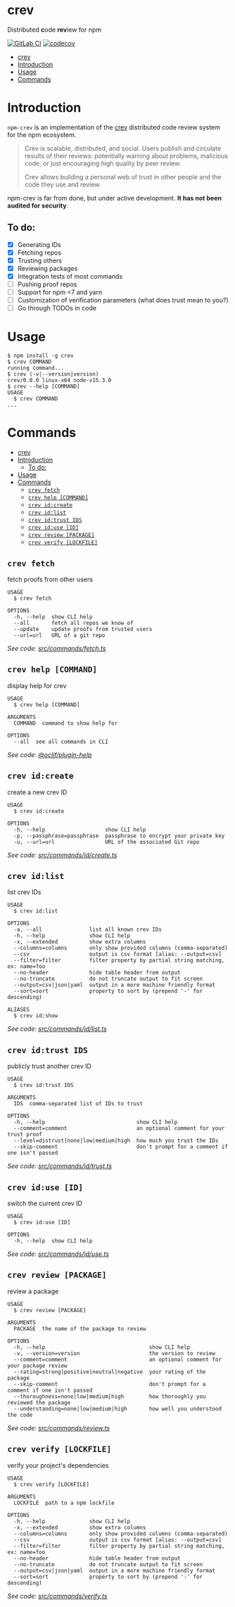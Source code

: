 # crev

Distributed **c**ode **rev**iew for npm

<!-- [![oclif](https://img.shields.io/badge/cli-oclif-brightgreen.svg)](https://oclif.io) -->
<!-- [![Version](https://img.shields.io/npm/v/crev.svg)](https://npmjs.org/package/crev) -->

[![GitLab CI](https://gitlab.com/tao_oat/npm-crev/badges/main/pipeline.svg)](https://gitlab.com/tao_oat/npm-crev/-/commits/main)
[![codecov](https://codecov.io/gl/tao_oat/npm-crev/branch/main/graph/badge.svg?token=R0XUW8HM0W)](https://codecov.io/gl/tao_oat/npm-crev)

<!-- [![Downloads/week](https://img.shields.io/npm/dw/crev.svg)](https://npmjs.org/package/crev) -->
<!-- [![License](https://img.shields.io/npm/l/crev.svg)](https://github.com/taobojlen/npm-crev/blob/master/package.json) -->

<!-- toc -->
* [crev](#crev)
* [Introduction](#introduction)
* [Usage](#usage)
* [Commands](#commands)
<!-- tocstop -->

# Introduction

`npm-crev` is an implementation of the [crev](https://github.com/crev-dev/crev/) distributed code review system for the npm ecosystem.

> Crev is scalable, distributed, and social. Users publish and circulate results of their reviews: potentially warning about problems, malicious code, or just encouraging high quality by peer review.
>
> Crev allows building a personal web of trust in other people and the code they use and review.

npm-crev is far from done, but under active development. **It has not been audited for security**.

## To do:

- [x] Generating IDs
- [x] Fetching repos
- [x] Trusting others
- [x] Reviewing packages
- [x] Integration tests of most commands
- [ ] Pushing proof repos
- [ ] Support for npm <7 and yarn
- [ ] Customization of verification parameters (what does trust mean to you?)
- [ ] Go through TODOs in code

# Usage

<!-- usage -->
```sh-session
$ npm install -g crev
$ crev COMMAND
running command...
$ crev (-v|--version|version)
crev/0.0.0 linux-x64 node-v15.3.0
$ crev --help [COMMAND]
USAGE
  $ crev COMMAND
...
```
<!-- usagestop -->

# Commands

<!-- commands -->
- [crev](#crev)
- [Introduction](#introduction)
  - [To do:](#to-do)
- [Usage](#usage)
- [Commands](#commands)
  - [`crev fetch`](#crev-fetch)
  - [`crev help [COMMAND]`](#crev-help-command)
  - [`crev id:create`](#crev-idcreate)
  - [`crev id:list`](#crev-idlist)
  - [`crev id:trust IDS`](#crev-idtrust-ids)
  - [`crev id:use [ID]`](#crev-iduse-id)
  - [`crev review [PACKAGE]`](#crev-review-package)
  - [`crev verify [LOCKFILE]`](#crev-verify-lockfile)

## `crev fetch`

fetch proofs from other users

```
USAGE
  $ crev fetch

OPTIONS
  -h, --help  show CLI help
  --all       fetch all repos we know of
  --update    update proofs from trusted users
  --url=url   URL of a git repo
```

_See code: [src/commands/fetch.ts](https://github.com/taobojlen/npm-crev/blob/v0.0.0/src/commands/fetch.ts)_

## `crev help [COMMAND]`

display help for crev

```
USAGE
  $ crev help [COMMAND]

ARGUMENTS
  COMMAND  command to show help for

OPTIONS
  --all  see all commands in CLI
```

_See code: [@oclif/plugin-help](https://github.com/oclif/plugin-help/blob/v3.2.1/src/commands/help.ts)_

## `crev id:create`

create a new crev ID

```
USAGE
  $ crev id:create

OPTIONS
  -h, --help                   show CLI help
  -p, --passphrase=passphrase  passphrase to encrypt your private key
  -u, --url=url                URL of the associated Git repo
```

_See code: [src/commands/id/create.ts](https://github.com/taobojlen/npm-crev/blob/v0.0.0/src/commands/id/create.ts)_

## `crev id:list`

list crev IDs

```
USAGE
  $ crev id:list

OPTIONS
  -a, --all               list all known crev IDs
  -h, --help              show CLI help
  -x, --extended          show extra columns
  --columns=columns       only show provided columns (comma-separated)
  --csv                   output is csv format [alias: --output=csv]
  --filter=filter         filter property by partial string matching, ex: name=foo
  --no-header             hide table header from output
  --no-truncate           do not truncate output to fit screen
  --output=csv|json|yaml  output in a more machine friendly format
  --sort=sort             property to sort by (prepend '-' for descending)

ALIASES
  $ crev id:show
```

_See code: [src/commands/id/list.ts](https://github.com/taobojlen/npm-crev/blob/v0.0.0/src/commands/id/list.ts)_

## `crev id:trust IDS`

publicly trust another crev ID

```
USAGE
  $ crev id:trust IDS

ARGUMENTS
  IDS  comma-separated list of IDs to trust

OPTIONS
  -h, --help                             show CLI help
  --comment=comment                      an optional comment for your trust proof
  --level=distrust|none|low|medium|high  how much you trust the IDs
  --skip-comment                         don't prompt for a comment if one isn't passed
```

_See code: [src/commands/id/trust.ts](https://github.com/taobojlen/npm-crev/blob/v0.0.0/src/commands/id/trust.ts)_

## `crev id:use [ID]`

switch the current crev ID

```
USAGE
  $ crev id:use [ID]

OPTIONS
  -h, --help  show CLI help
```

_See code: [src/commands/id/use.ts](https://github.com/taobojlen/npm-crev/blob/v0.0.0/src/commands/id/use.ts)_

## `crev review [PACKAGE]`

review a package

```
USAGE
  $ crev review [PACKAGE]

ARGUMENTS
  PACKAGE  the name of the package to review

OPTIONS
  -h, --help                                 show CLI help
  -v, --version=version                      the version to review
  --comment=comment                          an optional comment for your package review
  --rating=strong|positive|neutral|negative  your rating of the package
  --skip-comment                             don't prompt for a comment if one isn't passed
  --thoroughness=none|low|medium|high        how thoroughly you reviewed the package
  --understanding=none|low|medium|high       how well you understood the code
```

_See code: [src/commands/review.ts](https://github.com/taobojlen/npm-crev/blob/v0.0.0/src/commands/review.ts)_

## `crev verify [LOCKFILE]`

verify your project's dependencies

```
USAGE
  $ crev verify [LOCKFILE]

ARGUMENTS
  LOCKFILE  path to a npm lockfile

OPTIONS
  -h, --help              show CLI help
  -x, --extended          show extra columns
  --columns=columns       only show provided columns (comma-separated)
  --csv                   output is csv format [alias: --output=csv]
  --filter=filter         filter property by partial string matching, ex: name=foo
  --no-header             hide table header from output
  --no-truncate           do not truncate output to fit screen
  --output=csv|json|yaml  output in a more machine friendly format
  --sort=sort             property to sort by (prepend '-' for descending)
```

_See code: [src/commands/verify.ts](https://github.com/taobojlen/npm-crev/blob/v0.0.0/src/commands/verify.ts)_
<!-- commandsstop -->
